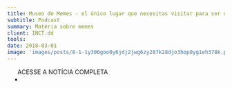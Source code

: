 ```yaml
---
title: Museo de Memes - el único lugar que necesitas visitar para ser una persona culta y refinad
subtitle: Podcast
summary: Matéria sobre memes
client: INCT.dd
tools: 
date: 2018-03-01
image: 'images/posts/8-1-1y306goo0y6jdj2jwg6zy287k28djo3hop0yg1eh378k.png'
---
```




<div class="post__share"><ul class="share__list list-reset">ACESSE A NOTÍCIA COMPLETA<li class="share__item" style="margin-left: 10px"><a class="share__link share__facebook" style="background: #fa5657" href="https://inctdd.org/ 
onclick=window.open(this.href, 'pop-up', 'left=20,top=20,width=500,height=500,toolbar=1,resizable=0'); return false;" title="Link" rel="nofollow"><i class="fa-solid fa-link"></i></a></li></ul></div>
<!-- <div class="gallery-box"><div class="gallery"><img src="/clipping/images/example-1.jpg" loading="lazy" alt="Project"><img src="/clipping/images/example-2.jpg" loading="lazy" alt="Project"></div><em>Gallery / <a href="https://www.freepik.com/" target="_blank">Freepic</a></em></div> -->
